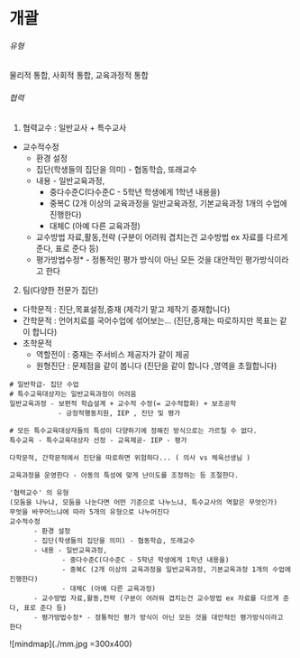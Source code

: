 # 개괄

###### 유형
물리적 통합, 사회적 통합, 교육과정적 통합

###### 협력
1. 협력교수 : 일반교사 + 특수교사
  - 교수적수정
      - 환경 설정
      - 집단(학생들의 집단을 의미) - 협동학습, 또래교수
      - 내용 - 일반교육과정,
           - 중다수준C(다수준C - 5학년 학생에게 1학년 내용을)
           - 중복C (2개 이상의 교육과정을 일반교육과정, 기본교육과정 1개의 수업에 진행한다)
           - 대체C (아예 다른 교육과정)
      - 교수방법 자료,활동,전략 (구분이 어려워 겹치는건 교수방법 ex 자료를 다르게 준다, 표로 준다 등)
      - 평가방법수정* - 정통적인 평가 방식이 아닌 모든 것을 대안적인 평가방식이라고 한다
2. 팀(다양한 전문가 집단)
  - 다학문적 : 진단,목표설정,중재 (제각기 맡고 제작기 중재합니다)
  - 간학문적 : 언어치료를 국어수업에 섞어보는... (진단,중재는 따로하지만 목표는 같이 합니다)
  - 초학문적
    - 역할전이 : 중재는 주서비스 제공자가 같이 제공
    - 원형진단 : 문제점을 같이 봅니다 (진단을 같이 합니다 ,영역을 초월합니다)


```
# 일반학급- 집단 수업
# 특수교육대상자는 일반교육과정이 어려움
일반교육과정 - 보편적 학습설계 + 교수적 수정(= 교수적합화) + 보조공학
            - 긍정적행동지원, IEP , 진단 및 평가

# 모든 특수교육대상자들의 특성이 다양하기에 정해진 방식으로는 가르칠 수 없다.
특수교육 - 특수교육대상자 선정 - 교육제공- IEP - 평가

다학문적, 간학문적에서 진단을 따로하면 위험하다... ( 의사 vs 체육선생님 )

교육과정을 운영한다 - 아동의 특성에 맞게 난이도를 조정하는 등 조절한다.

'협력교수' 의 유형
(모둠을 나누냐, 모둠을 나눈다면 어떤 기준으로 나누느냐, 특수교사의 역할은 무엇인가)
무엇을 바꾸어느냐에 따라 5개의 유형으로 나누어진다
교수적수정
      - 환경 설정
      - 집단(학생들의 집단을 의미) - 협동학습, 또래교수
      - 내용 - 일반교육과정,
             - 중다수준C(다수준C - 5학년 학생에게 1학년 내용을)
             - 중복C (2개 이상의 교육과정을 일반교육과정, 기본교육과정 1개의 수업에 진행한다)
             - 대체C (아예 다른 교육과정)
      - 교수방법 자료,활동,전략 (구분이 어려워 겹치는건 교수방법 ex 자료를 다르게 준다, 표로 준다 등)
      - 평가방법수정* - 정통적인 평가 방식이 아닌 모든 것을 대안적인 평가방식이라고 한다
```

![mindmap](./mm.jpg =300x400)
